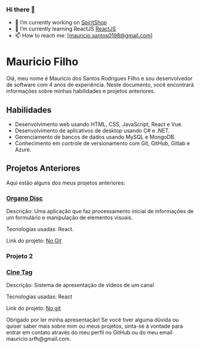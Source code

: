 ### Hi there 👋
<!-- - 🔭 I’m currently working on [SmartHint](https://www.smarthint.co/) -->
- 🔭 I’m currently working on [SpiritShop](https://www.spiritshop.com.br/)
- 🌱 I’m currently learning ReactJS [ReactJS](https://pt-br.reactjs.org/)
- 📫 How to reach me: [mauricio.santos0198@gmail.com]


<div class="markdown prose w-full break-words dark:prose-invert dark">
    <h1>Mauricio Filho</h1>
    <p>Olá, meu nome é Mauricio dos Santos Rodrigues Filho e sou desenvolvedor de software com 4 anos de experiência. Neste
        documento, você encontrará informações sobre minhas habilidades e projetos anteriores.</p>
    <h2>Habilidades</h2>
    <ul>
        <li>Desenvolvimento web usando HTML, CSS, JavaScript, React e Vue.</li>
        <!-- <li>Desenvolvimento de aplicativos móveis usando React Native.</li> -->
        <li>Desenvolvimento de aplicativos de desktop usando C# e .NET.</li>
        <li>Gerenciamento de bancos de dados usando MySQL e MongoDB.</li>
        <li>Conhecimento em controle de versionamento com Git, GitHub, Gitlab e Azure.</li>
    </ul>
    <h2>Projetos Anteriores</h2>
    <p>Aqui estão alguns dos meus projetos anteriores:</p>
    <h3><a href="https://organo-discord-seven.vercel.app/">Organo Disc</a></h3>
    <p>Descrição: Uma aplicação que faz processamento inicial de informações de um formulário e manipulação de elementos visuais.</p>
    <p>Tecnologias usadas: React.</p>
    <p>Link do projeto: <a href="https://github.com/MauricioRFilho/Organo-alura/tree/main/organo" target="_new">No Git</a></p>
    <h3>Projeto 2</h3>
    <h3><a href="https://cine-hmtrkttov-mauriciootk.vercel.app/">Cine Tag</a></h3>
    <p>Descrição: Sistema de apresentação de vídeos de um canal</p>
    <p>Tecnologias usadas: React</p>
    <p>Link do projeto: <a href="https://github.com/MauricioRFilho/CineTag/tree/main/cine-tag" target="_new">No git</a></p>
    <!-- <h2>Conclusão</h2> -->
    <p>Obrigado por ler minha apresentação! Se você tiver alguma dúvida ou quiser saber mais sobre mim ou meus projetos,
        sinta-se à vontade para entrar em contato através do meu perfil no GitHub ou do meu email mauricio.srfh@gmail.com.</p>
</div>




<!--
**MauricioRFilho/MauricioRFilho** is a ✨ _special_ ✨ repository because its `README.md` (this file) appears on your GitHub profile.

Here are some ideas to get you started:

- 🔭 I’m currently working on ...
- 🌱 I’m currently learning ...
- 👯 I’m looking to collaborate on ...
- 🤔 I’m looking for help with ...
- 💬 Ask me about ...
- 📫 How to reach me: ...
- 😄 Pronouns: ...
- ⚡ Fun fact: ...
-->
